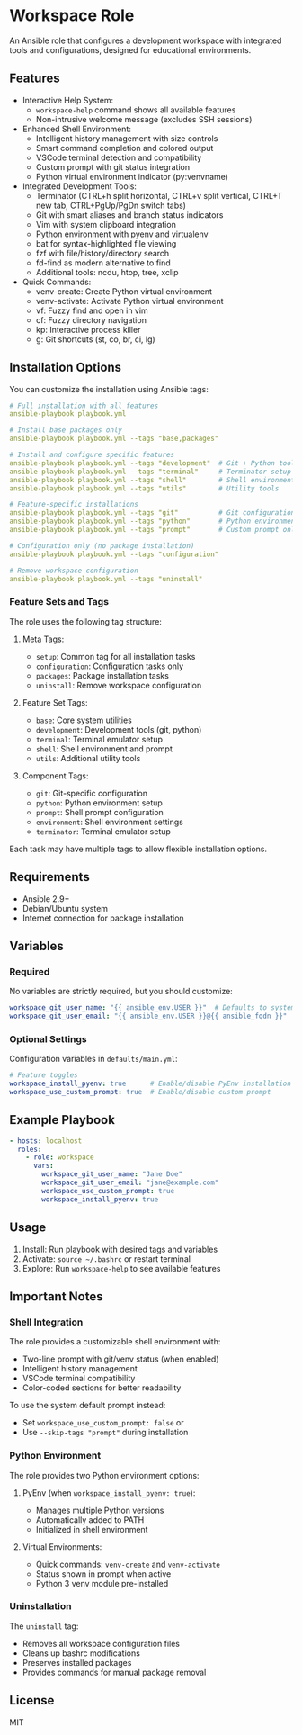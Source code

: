 # Workspace Role

An Ansible role that configures a development workspace with integrated tools and configurations, designed for educational environments.

## Features

- Interactive Help System:
  - `workspace-help` command shows all available features
  - Non-intrusive welcome message (excludes SSH sessions)
- Enhanced Shell Environment:
  - Intelligent history management with size controls
  - Smart command completion and colored output
  - VSCode terminal detection and compatibility
  - Custom prompt with git status integration
  - Python virtual environment indicator (py:venvname)
- Integrated Development Tools:
  - Terminator (CTRL+h split horizontal, CTRL+v split vertical, CTRL+T new tab, CTRL+PgUp/PgDn switch tabs)
  - Git with smart aliases and branch status indicators
  - Vim with system clipboard integration
  - Python environment with pyenv and virtualenv
  - bat for syntax-highlighted file viewing
  - fzf with file/history/directory search
  - fd-find as modern alternative to find
  - Additional tools: ncdu, htop, tree, xclip
- Quick Commands:
  - venv-create: Create Python virtual environment
  - venv-activate: Activate Python virtual environment
  - vf: Fuzzy find and open in vim
  - cf: Fuzzy directory navigation
  - kp: Interactive process killer
  - g: Git shortcuts (st, co, br, ci, lg)

## Installation Options

You can customize the installation using Ansible tags:

```yaml
# Full installation with all features
ansible-playbook playbook.yml

# Install base packages only
ansible-playbook playbook.yml --tags "base,packages"

# Install and configure specific features
ansible-playbook playbook.yml --tags "development"  # Git + Python tools
ansible-playbook playbook.yml --tags "terminal"     # Terminator setup
ansible-playbook playbook.yml --tags "shell"        # Shell environment
ansible-playbook playbook.yml --tags "utils"        # Utility tools

# Feature-specific installations
ansible-playbook playbook.yml --tags "git"          # Git configuration
ansible-playbook playbook.yml --tags "python"       # Python environment
ansible-playbook playbook.yml --tags "prompt"       # Custom prompt only

# Configuration only (no package installation)
ansible-playbook playbook.yml --tags "configuration"

# Remove workspace configuration
ansible-playbook playbook.yml --tags "uninstall"
```

### Feature Sets and Tags

The role uses the following tag structure:

1. Meta Tags:
   - `setup`: Common tag for all installation tasks
   - `configuration`: Configuration tasks only
   - `packages`: Package installation tasks
   - `uninstall`: Remove workspace configuration

2. Feature Set Tags:
   - `base`: Core system utilities
   - `development`: Development tools (git, python)
   - `terminal`: Terminal emulator setup
   - `shell`: Shell environment and prompt
   - `utils`: Additional utility tools

3. Component Tags:
   - `git`: Git-specific configuration
   - `python`: Python environment setup
   - `prompt`: Shell prompt configuration
   - `environment`: Shell environment settings
   - `terminator`: Terminal emulator setup

Each task may have multiple tags to allow flexible installation options.

## Requirements

- Ansible 2.9+
- Debian/Ubuntu system
- Internet connection for package installation

## Variables

### Required

No variables are strictly required, but you should customize:

```yaml
workspace_git_user_name: "{{ ansible_env.USER }}"  # Defaults to system username
workspace_git_user_email: "{{ ansible_env.USER }}@{{ ansible_fqdn }}"  # Defaults to username@hostname
```

### Optional Settings

Configuration variables in `defaults/main.yml`:

```yaml
# Feature toggles
workspace_install_pyenv: true      # Enable/disable PyEnv installation
workspace_use_custom_prompt: true  # Enable/disable custom prompt
```

## Example Playbook

```yaml
- hosts: localhost
  roles:
    - role: workspace
      vars:
        workspace_git_user_name: "Jane Doe"
        workspace_git_user_email: "jane@example.com"
        workspace_use_custom_prompt: true
        workspace_install_pyenv: true
```

## Usage

1. Install: Run playbook with desired tags and variables
2. Activate: `source ~/.bashrc` or restart terminal
3. Explore: Run `workspace-help` to see available features

## Important Notes

### Shell Integration

The role provides a customizable shell environment with:

- Two-line prompt with git/venv status (when enabled)
- Intelligent history management
- VSCode terminal compatibility
- Color-coded sections for better readability

To use the system default prompt instead:

- Set `workspace_use_custom_prompt: false` or
- Use `--skip-tags "prompt"` during installation

### Python Environment

The role provides two Python environment options:

1. PyEnv (when `workspace_install_pyenv: true`):
   - Manages multiple Python versions
   - Automatically added to PATH
   - Initialized in shell environment

2. Virtual Environments:
   - Quick commands: `venv-create` and `venv-activate`
   - Status shown in prompt when active
   - Python 3 venv module pre-installed

### Uninstallation

The `uninstall` tag:

- Removes all workspace configuration files
- Cleans up bashrc modifications
- Preserves installed packages
- Provides commands for manual package removal

## License

MIT
